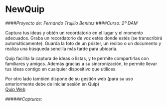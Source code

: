 # NewQuip

####*Proyecto de: Fernando Trujillo Benitez*
####*Curso: 2º DAM*


Captura tus ideas y obtén un recordatorio en el lugar 
y el momento adecuados. Graba un recordatorio de 
voz estés donde estés (se transcribirá automáticamente). 
Guarda la foto de un póster, un recibo o un documento y 
realiza una búsqueda sencilla más tarde para ubicarla. 
          
Quip facilita la captura de ideas o listas, y te permite 
compartirlas con familiares y amigos. Además gracias a su
sincronización, te permite llevar tus ideas contigo en
cualquier dispositivo que utilices.

Por otro lado tambien dispone de su gestión web (para su uso
anteriormente debe de iniciar sesión en Quip)</br>
[Quip Web](https://quiip-fernan13.c9users.io/)

######*Capturas:*
